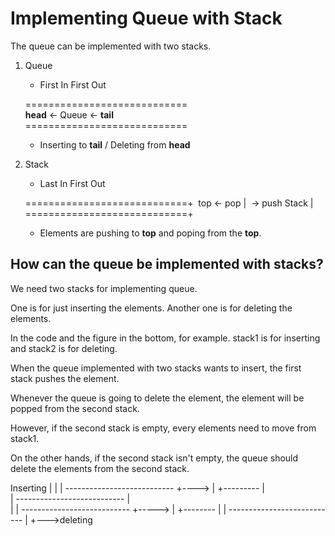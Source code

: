 # Implementing Queue with Stack

The queue can be implemented with two stacks.

1. Queue
	- First In First Out

	============================<br />
	**head** <-     Queue    <- **tail** <br />
	============================<br />

	- Inserting to **tail** / Deleting from **head**

2. Stack
	- Last In First Out

	============================+&nbsp;
	top <-  pop		    |&nbsp;
            ->  push	Stack	    |&nbsp;
	============================+&nbsp;

	- Elements are pushing to **top** and poping from the **top**.

## How can the queue be implemented with stacks?

We need two stacks for implementing queue.

One is for just inserting the elements. Another one is for deleting the elements.

In the code and the figure in the bottom, for example. stack1 is for inserting and stack2 is for deleting.

When the queue implemented with two stacks wants to insert, the first stack pushes the element. 

Whenever the queue is going to delete the element, the element will be popped from the second stack.

However, if the second stack is empty, every elements need to move from stack1.

On the other hands, if the second stack isn't empty, the queue should delete the elements from the second stack.

Inserting
|
|	<stack1>
|	---------------------------
+---->				   |
+--------- 			   |   	   
|       --------------------------- 
|	
|	<stack2>
|	---------------------------
+----->				   |
+--------          		   |
|	--------------------------- 
|
+--->deleting